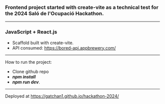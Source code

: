 ### Frontend project started with create-vite as a technical test for the 2024 Saló de l'Ocupació Hackathon. 
---
### JavaScript + React.js
- Scaffold built with create-vite.  
- API consumed: https://bored-api.appbrewery.com/
---

How to run the project:
- Clone github repo
- ***npm install***
- ***npm run dev***.
---

Deployed at https://gatchan1.github.io/hackathon-2024/